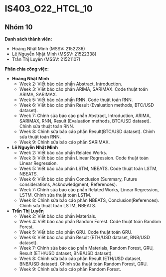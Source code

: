# IS403_O22_HTCL_10

## Nhóm 10

**Danh sách thành viên:**
- Hoàng Nhật Minh (MSSV: 2152236)
- Lê Nguyễn Nhật Minh (MSSV: 21522338)
- Trần Thị Luyến (MSSV: 21521107)

**Phân chia công việc:**
- **Hoàng Nhật Minh**
  - Week 2: Viết báo cáo phần Abstract, Introduction.
  - Week 3: Viết báo cáo phần ARIMA, SARIMAX. Code thuật toán ARIMA, SARIMAX.
  - Week 5: Viết báo cáo phần RNN. Code thuật toán RNN.
  - Week 6: Viết báo cáo phần Result (Evaluation methods, BTC/USD dataset).
  - Week 7: Chỉnh sửa báo cáo phần Abstract, Introduction, ARIMA, SARIMAX, RNN, Result (Evaluation methods, BTC/USD dataset). Chỉnh sửa thuật toán RNN.
  - Week 8: Chỉnh sửa báo cáo phần Result(BTC/USD dataset). Chỉnh sửa thuật toán RNN.
  - Week 9: Chỉnh sửa báo cáo phần SARIMAX.
- **Lê Nguyễn Nhật Minh**
  - Week 2: Viết báo cáo phần Related Works.
  - Week 3: Viết báo cáo phần Linear Regression. Code thuật toán Linear Regression.
  - Week 5: Viết báo cáo phần LSTM, NBEATS. Code thuật toán LSTM, NBEATS.
  - Week 6: Viết báo cáo phần Conclusion (Summary, Future considerations, Acknowledgment, References).
  - Week 7: Chỉnh sửa báo cáo phần Related Works, Linear Regression, LSTM. Chỉnh sửa thuật toán LSTM.
  - Week 8: Chỉnh sửa báo cáo phần NBEATS, Conclusion(References). Chỉnh sửa thuật toán LSTM, NBEATS.
- **Trần Thị Luyến**
  - Week 2: Viết báo cáo phần Materials.
  - Week 4: Viết báo cáo phần Random Forest. Code thuật toán Random Forest.
  - Week 5: Viết báo cáo phần GRU. Code thuật toán GRU.
  - Week 6: Viết báo cáo phần Result (ETH/USD dataset, BNB/USD dataset).
  - Week 7: Chỉnh sửa báo cáo phần Materials, Random Forest, GRU, Result (ETH/USD dataset, BNB/USD dataset).
  - Week 8: Chỉnh sửa báo cáo phần Result (ETH/USD dataset, BNB/USD dataset). Chỉnh sửa thuật toán Random Forest, GRU.
  - Week 9: Chỉnh sửa báo cáo phần Random Forest.
